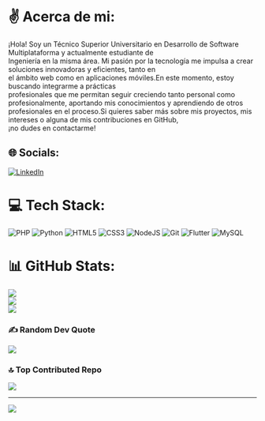 # ✌️ Acerca de mi:
¡Hola! Soy un Técnico Superior Universitario en Desarrollo de Software Multiplataforma y actualmente estudiante de <br>Ingeniería en la misma área. Mi pasión por la tecnología me impulsa a crear soluciones innovadoras y eficientes, tanto en <br>el ámbito web como en aplicaciones móviles.En este momento, estoy buscando integrarme a prácticas <br>profesionales que me permitan seguir creciendo tanto personal como profesionalmente, aportando mis conocimientos y aprendiendo de otros profesionales en el proceso.Si quieres saber más sobre mis proyectos, mis intereses o alguna de mis contribuciones en GitHub, <br>¡no dudes en contactarme!


## 🌐 Socials:
[![LinkedIn](https://img.shields.io/badge/LinkedIn-%230077B5.svg?logo=linkedin&logoColor=white)](https://linkedin.com/in/https://www.linkedin.com/in/christian-yahir-navarro-chan-055476262/) 

# 💻 Tech Stack:
![PHP](https://img.shields.io/badge/php-%23777BB4.svg?style=for-the-badge&logo=php&logoColor=white) ![Python](https://img.shields.io/badge/python-3670A0?style=for-the-badge&logo=python&logoColor=ffdd54) ![HTML5](https://img.shields.io/badge/html5-%23E34F26.svg?style=for-the-badge&logo=html5&logoColor=white) ![CSS3](https://img.shields.io/badge/css3-%231572B6.svg?style=for-the-badge&logo=css3&logoColor=white) ![NodeJS](https://img.shields.io/badge/node.js-6DA55F?style=for-the-badge&logo=node.js&logoColor=white) ![Git](https://img.shields.io/badge/git-%23F05033.svg?style=for-the-badge&logo=git&logoColor=white) ![Flutter](https://img.shields.io/badge/Flutter-%2302569B.svg?style=for-the-badge&logo=Flutter&logoColor=white) ![MySQL](https://img.shields.io/badge/mysql-4479A1.svg?style=for-the-badge&logo=mysql&logoColor=white)
# 📊 GitHub Stats:
![](https://github-readme-stats.vercel.app/api?username=ChristianNavarro12&theme=dark&hide_border=false&include_all_commits=true&count_private=false)<br/>
![](https://github-readme-streak-stats.herokuapp.com/?user=ChristianNavarro12&theme=dark&hide_border=false)<br/>
![](https://github-readme-stats.vercel.app/api/top-langs/?username=ChristianNavarro12&theme=dark&hide_border=false&include_all_commits=true&count_private=false&layout=compact)

### ✍️ Random Dev Quote
![](https://quotes-github-readme.vercel.app/api?type=horizontal&theme=radical)

### 🔝 Top Contributed Repo
![](https://github-contributor-stats.vercel.app/api?username=ChristianNavarro12&limit=5&theme=dark&combine_all_yearly_contributions=true)

---
[![](https://visitcount.itsvg.in/api?id=ChristianNavarro12&icon=0&color=0)](https://visitcount.itsvg.in)

<!-- Proudly created with GPRM ( https://gprm.itsvg.in ) -->